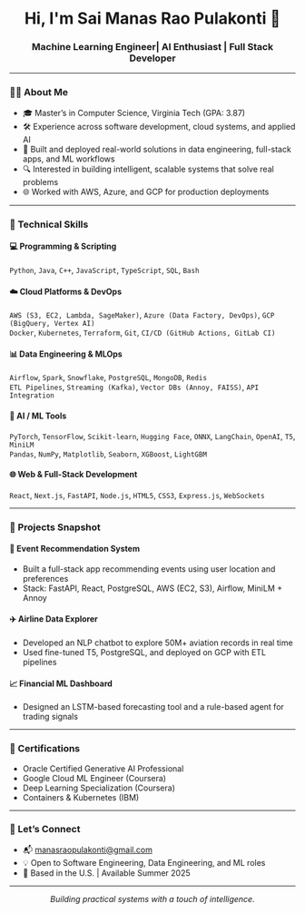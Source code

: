 <h1 align="center">Hi, I'm Sai Manas Rao Pulakonti 👋</h1>
<h3 align="center">Machine Learning Engineer| AI Enthusiast | Full Stack Developer</h3>

---

### 👨‍💻 About Me

- 🎓 Master’s in Computer Science, Virginia Tech (GPA: 3.87)  
- 🛠️ Experience across software development, cloud systems, and applied AI  
- 💼 Built and deployed real-world solutions in data engineering, full-stack apps, and ML workflows  
- 🔍 Interested in building intelligent, scalable systems that solve real problems  
- 🌐 Worked with AWS, Azure, and GCP for production deployments  

---

### 🔧 Technical Skills

#### 💻 Programming & Scripting  
`Python`, `Java`, `C++`, `JavaScript`, `TypeScript`, `SQL`, `Bash`

#### ☁️ Cloud Platforms & DevOps  
`AWS (S3, EC2, Lambda, SageMaker)`, `Azure (Data Factory, DevOps)`, `GCP (BigQuery, Vertex AI)`  
`Docker`, `Kubernetes`, `Terraform`, `Git`, `CI/CD (GitHub Actions, GitLab CI)`

#### 📊 Data Engineering & MLOps  
`Airflow`, `Spark`, `Snowflake`, `PostgreSQL`, `MongoDB`, `Redis`  
`ETL Pipelines`, `Streaming (Kafka)`, `Vector DBs (Annoy, FAISS)`, `API Integration`

#### 🧠 AI / ML Tools  
`PyTorch`, `TensorFlow`, `Scikit-learn`, `Hugging Face`, `ONNX`, `LangChain`, `OpenAI`, `T5`, `MiniLM`  
`Pandas`, `NumPy`, `Matplotlib`, `Seaborn`, `XGBoost`, `LightGBM`

#### 🌐 Web & Full-Stack Development  
`React`, `Next.js`, `FastAPI`, `Node.js`, `HTML5`, `CSS3`, `Express.js`, `WebSockets`

---

### 📌 Projects Snapshot

#### 🎯 Event Recommendation System  
- Built a full-stack app recommending events using user location and preferences  
- Stack: FastAPI, React, PostgreSQL, AWS (EC2, S3), Airflow, MiniLM + Annoy  

#### ✈️ Airline Data Explorer  
- Developed an NLP chatbot to explore 50M+ aviation records in real time  
- Used fine-tuned T5, PostgreSQL, and deployed on GCP with ETL pipelines  

#### 📈 Financial ML Dashboard  
- Designed an LSTM-based forecasting tool and a rule-based agent for trading signals  

---

### 📜 Certifications

- Oracle Certified Generative AI Professional  
- Google Cloud ML Engineer (Coursera)  
- Deep Learning Specialization (Coursera)  
- Containers & Kubernetes (IBM)  

---

### 🤝 Let’s Connect

- 📬 manasraopulakonti@gmail.com 
- 💡 Open to Software Engineering, Data Engineering, and ML roles  
- 📍 Based in the U.S. | Available Summer 2025  

---

<p align="center"><i>Building practical systems with a touch of intelligence.</i></p>
